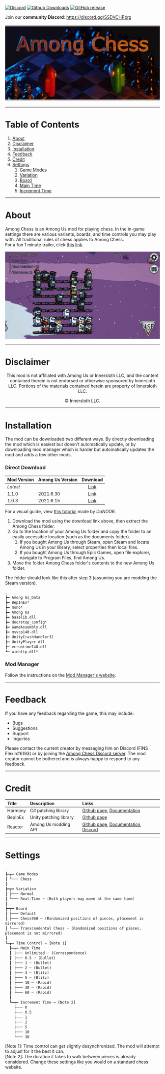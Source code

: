 [![Discord](https://img.shields.io/discord/858193450506911804.svg?label=&logo=discord&logoColor=ffffff&color=7389D8&labelColor=6A7EC2)](https://discord.gg/bbuTGdaSyr)
[![Github Downloads](https://img.shields.io/github/downloads/KyleSmith0905/Among-Chess/total.svg)](https://github.com/KyleSmith0905/Among-Chess/releases)
[![GitHub release](https://img.shields.io/github/release/KyleSmith0905/Among-Chess.svg)](https://GitHub.com/KyleSmith0905/Among-Chess/releases/)


Join our **community Discord**: https://discord.gg/SSDVCHPbrg

![Among Chess Logo](https://github.com/KyleSmith0905/Among-Chess/blob/master/Images/Logo-3D-Faded.png "Among Chess")

---
# Table of Contents
1. [About](https://github.com/KyleSmith0905/Among-Chess/README.md#About "About Section")
2. [Disclaimer](https://github.com/KyleSmith0905/Among-Chess/README.md#Disclaimer "Disclaimer Section")
3. [Installation](https://github.com/KyleSmith0905/Among-Chess/README.md#Installation "Installation Section")
4. [Feedback](https://github.com/KyleSmith0905/Among-Chess/README.md#Feedback "Feedback Section")
5. [Credit](https://github.com/KyleSmith0905/Among-Chess/README.md#Credit "Credit Section")
6. [Settings](https://github.com/KyleSmith0905/Among-Chess/README.md#Settings "Settings Section")
    1. [Game Modes](https://github.com/KyleSmith0905/Among-Chess/README.md#Game-Modes "Game Modes Subsection")
    2. [Variation](https://github.com/KyleSmith0905/Among-Chess/README.md#Variation "Variation Subsection")
    3. [Board](https://github.com/KyleSmith0905/Among-Chess/README.md#Board "Variation Subsection")
    4. [Main Time](https://github.com/KyleSmith0905/Among-Chess/README.md#Main-Time "Main Time Subsection")
    5. [Increment Time](https://github.com/KyleSmith0905/Among-Chess/README.md#Increment-Time "Increment Time Subsection")

---
# About
Among Chess is an Among Us mod for playing chess. In the in-game settings there are various variants, boards, and time controls you may play with. All traditional rules of chess applies to Among Chess.\
For a fun 1 minute trailer, click [this link](https://www.youtube.com/watch?v=44SC-SNaBDg).

![Among Chess Gameplay](https://github.com/KyleSmith0905/Among-Chess/blob/master/Images/Gameplay-Board.png "Among Chess Gameplay")

---
# Disclaimer
<p align="center">This mod is not affiliated with Among Us or Innersloth LLC, and the content contained therein is not endorsed or otherwise sponsored by Innersloth LLC. Portions of the materials contained herein are property of Innersloth LLC.</p>

<p align="center">© Innersloth LLC.</p>

---
# Installation

The mod can be downloaded two different ways. By directly downloading the mod which is easiest but doesn't automatically update, or by downloading mod manager which is harder but automatically updates the mod and adds a few other mods.

### Direct Download

| Mod Version| Among Us Version| Download|
|:---|:---|:---:|
| *Latest*|   | [Link](https://github.com/KyleSmith0905/Among-Chess/releases/latest "Latest Version")||
| 1.1.0| 2021.6.30| [Link](https://github.com/KyleSmith0905/Among-Chess/releases/tag/v1.0.4 "Version 1.1.0")|
| 1.0.3| 2021.6.15| [Link](https://github.com/KyleSmith0905/Among-Chess/releases/tag/v1.0.3 "Version 1.0.3")|

For a visual guide, view [this tutorial](https://www.youtube.com/watch?v=JCvxKicRfB4) made by *DaNOOB*.

1. Download the mod using the download link above, then extract the Among Chess folder.
2. Go to the location of your Among Us folder and copy the folder to an easily accessible location (such as the documents folder).
    1. If you bought Among Us through Steam, open Steam and locate Among Us in your library, select properties then local files.
    2. If you bought Among Us through Epic Games, open file explorer, navigate to Program Files, find Among Us.
3. Move the folder Among Chess folder's contents to the new Among Us folder.

The folder should look like this after step 3 (assuming you are modding the Steam version).
```
.
┣━ Among Us_Data
┣━ BepInEx*
┣━ mono*
┣━ Among Us
┣━ baselib.dll
┣━ doorstop_config*
┣━ GameAssembly.dll
┣━ msvcp140.dll
┣━ UnityCrashHandler32
┣━ UnityPlayer.dll
┣━ vcruntime140.dll
┗━ winhttp.dll*
```

### Mod Manager

Follow the instructions on the [Mod Manager's website](https://mm.matux.fr "Mod Manager's Website").

---
# Feedback
If you have any feedback regarding the game, this may include: 
- Bugs
- Suggestions
- Support
- Inquiries

Please contact the current creator by messaging him on Discord (FiNS Flexin#6193) or by joining the [Among Chess Discord server](https://discord.gg/SSDVCHPbrg "Among Chess Community Discord Server"). The mod creator cannot be bothered and is always happy to respond to any feedback.

---
# Credit
| Title| Description| Links|
|:---|:---|:---|
| Harmony| C# patching library| [Github page](https://github.com/pardeike/Harmony "Github Page"), [Documentation](https://harmony.pardeike.net/ "Documentation")|
| BepInEx| Unity patching library| [Github page](https://github.com/BepInEx/BepInEx "Github Page")|
| Reactor| Among Us modding API| [Github page](https://github.com/NuclearPowered/Reactor "Github Page"), [Documentation](https://docs.reactor.gg/ "Documentation"), [Discord](https://discord.com/invite/pKM7pbufP3 "Discord Server")|

---
# Settings

```
.
┣━┯━ Game Modes
┃ └─── Chess
┃
┣━┯━ Variation
┃ ├─── Normal
┃ └─── Real-Time ┄ (Both players may move at the same time)
┃
┣━┯━ Board
┃ ├─── Default
┃ ├─── Chess960 ┄ (Randomized positions of pieces, placement is mirrored)
┃ └─── Transcendental Chess ┄ (Randomized positions of pieces, placement is not mirrored)
┃
┗━┳━ Time Control ┅ [Note 1]
  ┣━┯━ Main Time
  ┃ ├─── Unlimited ┄ (Correspondence)
  ┃ ├─── 0.5 ┄ (Bullet)
  ┃ ├─── 1 ┄ (Bullet)
  ┃ ├─── 2 ┄ (Bullet)
  ┃ ├─── 3 ┄ (Blitz)
  ┃ ├─── 5 ┄ (Blitz)
  ┃ ├─── 10 ┄ (Rapid)
  ┃ ├─── 30 ┄ (Rapid)
  ┃ └─── 60 ┄ (Rapid)
  ┃
  ┗━┯━ Increment Time ┅ [Note 2]
    ├─── 0
    ├─── 0.5
    ├─── 1
    ├─── 2
    ├─── 5
    ├─── 10
    └─── 30
```

[Note 1]: Time control can get slightly desynchronized. The mod will attempt to adjust for it the best it can.\
[Note 2]: The duration it takes to walk between pieces is already considered. Change these settings like you would on a standard chess website.